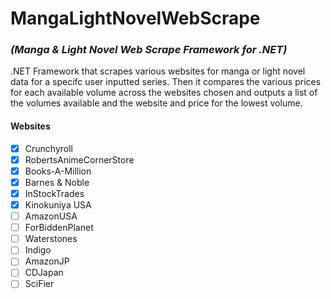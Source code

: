 # MangaLightNovelWebScrape
### *(Manga & Light Novel Web Scrape Framework for .NET)*

.NET Framework that scrapes various websites for manga or light novel data for a specifc user inputted series. Then it compares the various prices for each available volume across the websites chosen and outputs a list of the volumes available and the website and price for the lowest volume.

#### Websites
- [x] Crunchyroll
- [x] RobertsAnimeCornerStore
- [x] Books-A-Million
- [x] Barnes & Noble
- [x] InStockTrades
- [x] Kinokuniya USA
- [ ] AmazonUSA
- [ ] ForBiddenPlanet
- [ ] Waterstones
- [ ] Indigo
- [ ] AmazonJP
- [ ] CDJapan
- [ ] SciFier